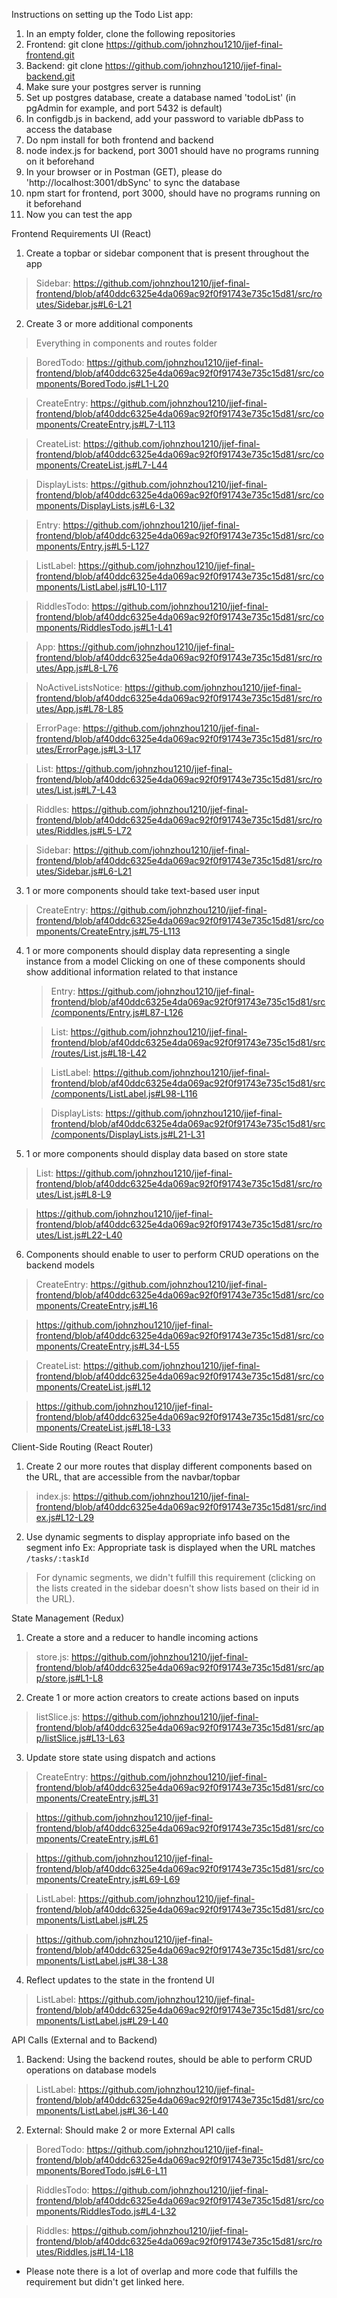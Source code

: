 Instructions on setting up the Todo List app:

1. In an empty folder, clone the following repositories
2. Frontend: git clone https://github.com/johnzhou1210/jjef-final-frontend.git
3. Backend: git clone https://github.com/johnzhou1210/jjef-final-backend.git
4. Make sure your postgres server is running
5. Set up postgres database, create a database named 'todoList' (in pgAdmin for example, and port 5432 is default)
6. In configdb.js in backend, add your password to variable dbPass to access the database
7. Do npm install for both frontend and backend
8. node index.js for backend, port 3001 should have no programs running on it beforehand
9. In your browser or in Postman (GET), please do 'http://localhost:3001/dbSync' to sync the database
10. npm start for frontend, port 3000, should have no programs running on it beforehand
11. Now you can test the app


Frontend Requirements
UI (React)
  1. Create a topbar or sidebar component that is present throughout the app
  > Sidebar: https://github.com/johnzhou1210/jjef-final-frontend/blob/af40ddc6325e4da069ac92f0f91743e735c15d81/src/routes/Sidebar.js#L6-L21

  2. Create 3 or more additional components

  > Everything in components and routes folder

  > BoredTodo: https://github.com/johnzhou1210/jjef-final-frontend/blob/af40ddc6325e4da069ac92f0f91743e735c15d81/src/components/BoredTodo.js#L1-L20

  > CreateEntry: https://github.com/johnzhou1210/jjef-final-frontend/blob/af40ddc6325e4da069ac92f0f91743e735c15d81/src/components/CreateEntry.js#L7-L113

  > CreateList: https://github.com/johnzhou1210/jjef-final-frontend/blob/af40ddc6325e4da069ac92f0f91743e735c15d81/src/components/CreateList.js#L7-L44

  > DisplayLists: https://github.com/johnzhou1210/jjef-final-frontend/blob/af40ddc6325e4da069ac92f0f91743e735c15d81/src/components/DisplayLists.js#L6-L32

  > Entry: https://github.com/johnzhou1210/jjef-final-frontend/blob/af40ddc6325e4da069ac92f0f91743e735c15d81/src/components/Entry.js#L5-L127

  > ListLabel: https://github.com/johnzhou1210/jjef-final-frontend/blob/af40ddc6325e4da069ac92f0f91743e735c15d81/src/components/ListLabel.js#L10-L117

  > RiddlesTodo: https://github.com/johnzhou1210/jjef-final-frontend/blob/af40ddc6325e4da069ac92f0f91743e735c15d81/src/components/RiddlesTodo.js#L1-L41

  > App: https://github.com/johnzhou1210/jjef-final-frontend/blob/af40ddc6325e4da069ac92f0f91743e735c15d81/src/routes/App.js#L8-L76

  > NoActiveListsNotice: https://github.com/johnzhou1210/jjef-final-frontend/blob/af40ddc6325e4da069ac92f0f91743e735c15d81/src/routes/App.js#L78-L85

  > ErrorPage: https://github.com/johnzhou1210/jjef-final-frontend/blob/af40ddc6325e4da069ac92f0f91743e735c15d81/src/routes/ErrorPage.js#L3-L17

  > List: https://github.com/johnzhou1210/jjef-final-frontend/blob/af40ddc6325e4da069ac92f0f91743e735c15d81/src/routes/List.js#L7-L43

  > Riddles: https://github.com/johnzhou1210/jjef-final-frontend/blob/af40ddc6325e4da069ac92f0f91743e735c15d81/src/routes/Riddles.js#L5-L72

  > Sidebar: https://github.com/johnzhou1210/jjef-final-frontend/blob/af40ddc6325e4da069ac92f0f91743e735c15d81/src/routes/Sidebar.js#L6-L21

  3. 1 or more components should take text-based user input

  > CreateEntry: https://github.com/johnzhou1210/jjef-final-frontend/blob/af40ddc6325e4da069ac92f0f91743e735c15d81/src/components/CreateEntry.js#L75-L113

  4. 1 or more components should display data representing a single instance from a model
       Clicking on one of these components should show additional information related to that instance

      > Entry: https://github.com/johnzhou1210/jjef-final-frontend/blob/af40ddc6325e4da069ac92f0f91743e735c15d81/src/components/Entry.js#L87-L126

      > List: https://github.com/johnzhou1210/jjef-final-frontend/blob/af40ddc6325e4da069ac92f0f91743e735c15d81/src/routes/List.js#L18-L42

      > ListLabel: https://github.com/johnzhou1210/jjef-final-frontend/blob/af40ddc6325e4da069ac92f0f91743e735c15d81/src/components/ListLabel.js#L98-L116

      > DisplayLists: https://github.com/johnzhou1210/jjef-final-frontend/blob/af40ddc6325e4da069ac92f0f91743e735c15d81/src/components/DisplayLists.js#L21-L31

  5. 1 or more components should display data based on store state

  > List: https://github.com/johnzhou1210/jjef-final-frontend/blob/af40ddc6325e4da069ac92f0f91743e735c15d81/src/routes/List.js#L8-L9

  > https://github.com/johnzhou1210/jjef-final-frontend/blob/af40ddc6325e4da069ac92f0f91743e735c15d81/src/routes/List.js#L22-L40

  6. Components should enable to user to perform CRUD operations on the backend models

  > CreateEntry: https://github.com/johnzhou1210/jjef-final-frontend/blob/af40ddc6325e4da069ac92f0f91743e735c15d81/src/components/CreateEntry.js#L16
  
  > https://github.com/johnzhou1210/jjef-final-frontend/blob/af40ddc6325e4da069ac92f0f91743e735c15d81/src/components/CreateEntry.js#L34-L55

  > CreateList: https://github.com/johnzhou1210/jjef-final-frontend/blob/af40ddc6325e4da069ac92f0f91743e735c15d81/src/components/CreateList.js#L12

  > https://github.com/johnzhou1210/jjef-final-frontend/blob/af40ddc6325e4da069ac92f0f91743e735c15d81/src/components/CreateList.js#L18-L33


Client-Side Routing (React Router)
  1. Create 2 our more routes that display different components based on the URL, that are accessible from the navbar/topbar

  > index.js: https://github.com/johnzhou1210/jjef-final-frontend/blob/af40ddc6325e4da069ac92f0f91743e735c15d81/src/index.js#L12-L29

  2. Use dynamic segments to display appropriate info based on the segment info
      Ex: Appropriate task is displayed when the URL matches `/tasks/:taskId`

  > For dynamic segments, we didn't fulfill this requirement (clicking on the lists created in the sidebar doesn't show lists based on their id in the URL).
  
State Management (Redux)
  1. Create a store and a reducer to handle incoming actions

  > store.js: https://github.com/johnzhou1210/jjef-final-frontend/blob/af40ddc6325e4da069ac92f0f91743e735c15d81/src/app/store.js#L1-L8

  2. Create 1 or more action creators to create actions based on inputs
  
  > listSlice.js: https://github.com/johnzhou1210/jjef-final-frontend/blob/af40ddc6325e4da069ac92f0f91743e735c15d81/src/app/listSlice.js#L13-L63

  3. Update store state using dispatch and actions

  > CreateEntry: https://github.com/johnzhou1210/jjef-final-frontend/blob/af40ddc6325e4da069ac92f0f91743e735c15d81/src/components/CreateEntry.js#L31

  > https://github.com/johnzhou1210/jjef-final-frontend/blob/af40ddc6325e4da069ac92f0f91743e735c15d81/src/components/CreateEntry.js#L61

  > https://github.com/johnzhou1210/jjef-final-frontend/blob/af40ddc6325e4da069ac92f0f91743e735c15d81/src/components/CreateEntry.js#L69-L69

  > ListLabel: https://github.com/johnzhou1210/jjef-final-frontend/blob/af40ddc6325e4da069ac92f0f91743e735c15d81/src/components/ListLabel.js#L25

  > https://github.com/johnzhou1210/jjef-final-frontend/blob/af40ddc6325e4da069ac92f0f91743e735c15d81/src/components/ListLabel.js#L38-L38


  4. Reflect updates to the state in the frontend UI

  > ListLabel: https://github.com/johnzhou1210/jjef-final-frontend/blob/af40ddc6325e4da069ac92f0f91743e735c15d81/src/components/ListLabel.js#L29-L40

API Calls (External and to Backend)
  1. Backend: Using the backend routes, should be able to perform CRUD operations on database models

  > ListLabel: https://github.com/johnzhou1210/jjef-final-frontend/blob/af40ddc6325e4da069ac92f0f91743e735c15d81/src/components/ListLabel.js#L36-L40

  2. External: Should make 2 or more External API calls

  > BoredTodo: https://github.com/johnzhou1210/jjef-final-frontend/blob/af40ddc6325e4da069ac92f0f91743e735c15d81/src/components/BoredTodo.js#L6-L11

  > RiddlesTodo: https://github.com/johnzhou1210/jjef-final-frontend/blob/af40ddc6325e4da069ac92f0f91743e735c15d81/src/components/RiddlesTodo.js#L4-L32

  > Riddles: https://github.com/johnzhou1210/jjef-final-frontend/blob/af40ddc6325e4da069ac92f0f91743e735c15d81/src/routes/Riddles.js#L14-L18


  * Please note there is a lot of overlap and more code that fulfills the requirement but didn't get linked here.
